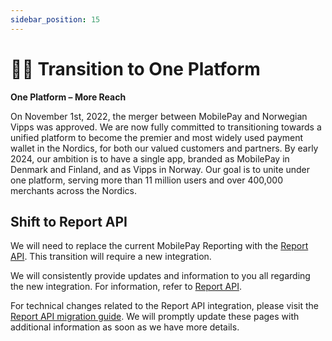 ```yaml
---
sidebar_position: 15
---
```


# 🧡💙 Transition to One Platform 

**One Platform – More Reach**

On November 1st, 2022, the merger between MobilePay and Norwegian Vipps was approved. We are now fully committed to transitioning towards a unified platform to become the premier and most widely used payment wallet in the Nordics, for both our valued customers and partners. By early 2024, our ambition is to have a single app, branded as MobilePay in Denmark and Finland, and as Vipps in Norway. Our goal is to unite under one platform, serving more than 11 million users and over 400,000 merchants across the Nordics.

## Shift to Report API  

We will need to replace the current MobilePay Reporting with the [Report API](https://developer.vippsmobilepay.com/docs/APIs/report-api/). This transition will require a new integration.

We will consistently provide updates and information to you all regarding the new integration. For information, refer to [Report API]( https://developer.vippsmobilepay.com/docs/APIs/report-api/).   

For technical changes related to the Report API integration, please visit the [Report API migration guide](https://developer.vippsmobilepay.com/docs/vipps-developers/mp-migration-guide/#point-of-sale-vs-epayment). We will promptly update these pages with additional information as soon as we have more details.
